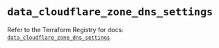 # `data_cloudflare_zone_dns_settings`

Refer to the Terraform Registry for docs: [`data_cloudflare_zone_dns_settings`](https://registry.terraform.io/providers/cloudflare/cloudflare/5.7.1/docs/data-sources/zone_dns_settings).
